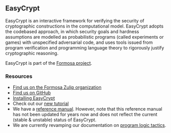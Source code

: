 ## EasyCrypt

EasyCrypt is an interactive framework for verifying the security of
cryptographic constructions in the computational model. EasyCrypt
adopts the codebased approach, in which security goals and hardness
assumptions are modelled as probabilistic programs (called experiments
or games) with unspecified adversarial code, and uses tools issued
from program verification and programming language theory to rigorously
justify cryptographic reasoning.

EasyCrypt is part of the [Formosa project](https://formosa-crypto.org/).

### Resources

 - [Find us on the Formosa Zulip organization](https://formosa-crypto.zulipchat.com/)
 - [Find us on GitHub](https://github.com/EasyCrypt/easycrypt)
 - [Installing EasyCrypt](https://github.com/EasyCrypt/easycrypt/blob/main/README.md)
 - Check out our [new tutorial](https://easycrypt.gitlab.io/easycrypt-web/docs/tutorials/)
 - We have a [reference manual](https://www.easycrypt.info/easycrypt-doc/refman.pdf).
   However, note that this reference manual has not been updated for
   years now and does not reflect the current (stable & unstable) status of
   EasyCrypt.
 - We are currently revamping our documentation on
   [program logic tactics](https://www.easycrypt.info/ec-tactics/).
